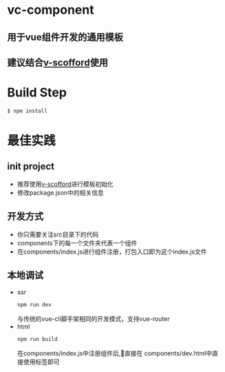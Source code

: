 # vc-component

## 用于vue组件开发的通用模板

## 建议结合[v-scofford](https://github.com/1465799166/vs-scaffold)使用 

# Build Step

``` bash
$ npm install
```

# 最佳实践
## init project
- 推荐使用[v-scofford](https://github.com/1465799166/vs-scaffold)进行模板初始化
- 修改package.json中的相关信息
  
## 开发方式
- 你只需要关注src目录下的代码
- components下的每一个文件夹代表一个组件
- 在components/index.js进行组件注册，打包入口即为这个index.js文件

## 本地调试
- ssr
  ``` bash
  npm run dev
  ``` 
  与传统的vue-cli脚手架相同的开发模式，支持vue-router
- html
  ``` bash
  npm run build
  ```
  在components/index.js中注册组件后,直接在 components/dev.html中直接使用标签即可